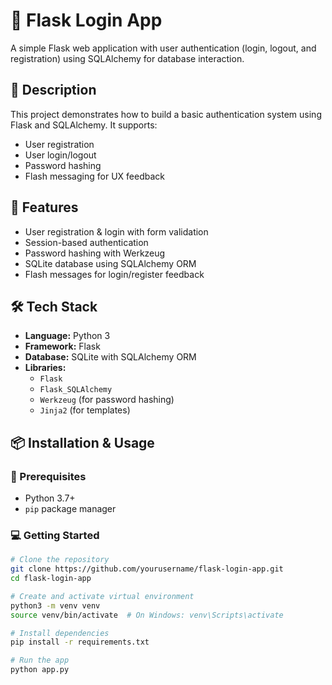 # 🔐 Flask Login App

A simple Flask web application with user authentication (login, logout, and registration) using SQLAlchemy for database interaction.

## 🧩 Description

This project demonstrates how to build a basic authentication system using Flask and SQLAlchemy. It supports:
- User registration
- User login/logout
- Password hashing
- Flash messaging for UX feedback

## 🚀 Features

- User registration & login with form validation
- Session-based authentication
- Password hashing with Werkzeug
- SQLite database using SQLAlchemy ORM
- Flash messages for login/register feedback

## 🛠️ Tech Stack

- **Language:** Python 3
- **Framework:** Flask
- **Database:** SQLite with SQLAlchemy ORM
- **Libraries:**
  - `Flask`
  - `Flask_SQLAlchemy`
  - `Werkzeug` (for password hashing)
  - `Jinja2` (for templates)

## 📦 Installation & Usage

### 🔧 Prerequisites
- Python 3.7+
- `pip` package manager

### 💻 Getting Started

```bash
# Clone the repository
git clone https://github.com/yourusername/flask-login-app.git
cd flask-login-app

# Create and activate virtual environment
python3 -m venv venv
source venv/bin/activate  # On Windows: venv\Scripts\activate

# Install dependencies
pip install -r requirements.txt

# Run the app
python app.py
